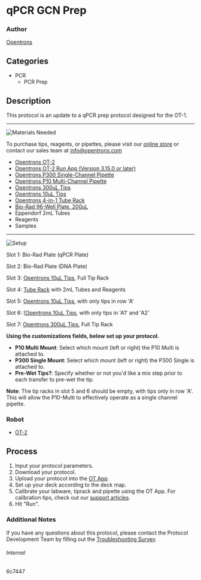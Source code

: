 # qPCR GCN Prep

### Author
[Opentrons](https://opentrons.com/)



## Categories
* PCR
	* PCR Prep


## Description
This protocol is an update to a qPCR prep protocol designed for the OT-1.


---
![Materials Needed](https://s3.amazonaws.com/opentrons-protocol-library-website/custom-README-images/001-General+Headings/materials.png)

To purchase tips, reagents, or pipettes, please visit our [online store](https://shop.opentrons.com/) or contact our sales team at [info@opentrons.com](mailto:info@opentrons.com)

* [Opentrons OT-2](https://shop.opentrons.com/collections/ot-2-robot/products/ot-2)
* [Opentrons OT-2 Run App (Version 3.15.0 or later)](https://opentrons.com/ot-app/)
* [Opentrons P300 Single-Channel Pipette](https://shop.opentrons.com/collections/ot-2-pipettes)
* [Opentrons P10 Multi-Channel Pipette](https://shop.opentrons.com/collections/ot-2-pipettes)
* [Opentrons 300µL Tips](https://shop.opentrons.com/collections/opentrons-tips/products/opentrons-300ul-tips)
* [Opentrons 10µL Tips](https://shop.opentrons.com/collections/opentrons-tips/products/opentrons-10ul-tips)
* [Opentrons 4-in-1 Tube Rack](https://shop.opentrons.com/collections/racks-and-adapters/products/tube-rack-set-1)
* [Bio-Rad 96-Well Plate, 200µL](https://labware.opentrons.com/biorad_96_wellplate_200ul_pcr)
* Eppendorf 2mL Tubes
* Reagents
* Samples


---
![Setup](https://s3.amazonaws.com/opentrons-protocol-library-website/custom-README-images/001-General+Headings/Setup.png)

Slot 1: Bio-Rad Plate (qPCR Plate)

Slot 2: Bio-Rad Plate (DNA Plate)

Slot 3: [Opentrons 10µL Tips](https://shop.opentrons.com/collections/opentrons-tips/products/opentrons-10ul-tips), Full Tip Rack

Slot 4: [Tube Rack](https://shop.opentrons.com/collections/racks-and-adapters/products/tube-rack-set-1) with 2mL Tubes and Reagents

Slot 5: [Opentrons 10µL Tips](https://shop.opentrons.com/collections/opentrons-tips/products/opentrons-10ul-tips), with only tips in row 'A'

Slot 6: [[Opentrons 10µL Tips](https://shop.opentrons.com/collections/opentrons-tips/products/opentrons-10ul-tips), with only tips in 'A1' and 'A2'

Slot 7: [Opentrons 300µL Tips](https://shop.opentrons.com/collections/opentrons-tips/products/opentrons-300ul-tips), Full Tip Rack




**Using the customizations fields, below set up your protocol.**
* **P10 Multi Mount**: Select which mount (left or right) the P10 Multi is attached to.
* **P300 Single Mount**: Select which mount (left or right) the P300 Single is attached to.
* **Pre-Wet Tips?**: Specify whether or not you'd like a mix step prior to each transfer to pre-wet the tip.



**Note**: The tip racks in slot 5 and 6 should be empty, with tips only in row 'A'. This will allow the P10-Multi to effectively operate as a single channel pipette.

### Robot
* [OT-2](https://opentrons.com/ot-2)

## Process

1. Input your protocol parameters.
2. Download your protocol.
3. Upload your protocol into the [OT App](https://opentrons.com/ot-app).
4. Set up your deck according to the deck map.
5. Calibrate your labware, tiprack and pipette using the OT App. For calibration tips, check out our [support articles](https://support.opentrons.com/en/collections/1559720-guide-for-getting-started-with-the-ot-2).
6. Hit "Run".

### Additional Notes
If you have any questions about this protocol, please contact the Protocol Development Team by filling out the [Troubleshooting Survey](https://protocol-troubleshooting.paperform.co/).

###### Internal
6c7447
